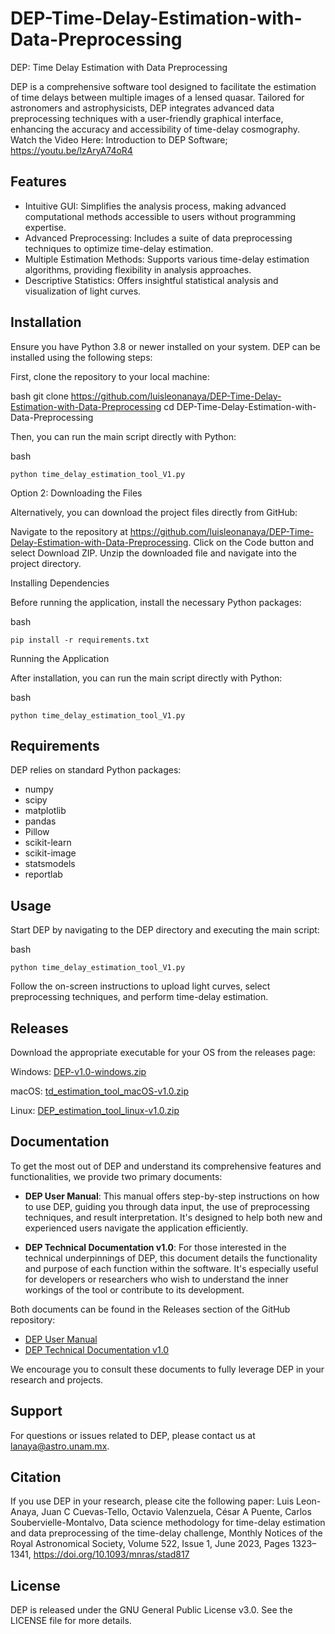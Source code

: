 
# DEP-Time-Delay-Estimation-with-Data-Preprocessing
DEP: Time Delay Estimation with Data Preprocessing

DEP is a comprehensive software tool designed to facilitate the estimation of time delays between multiple images of a lensed quasar. Tailored for astronomers and astrophysicists, DEP integrates advanced data preprocessing techniques with a user-friendly graphical interface, enhancing the accuracy and accessibility of time-delay cosmography.
Watch the Video Here: Introduction to DEP Software; https://youtu.be/lzAryA74oR4
## Features

* Intuitive GUI: Simplifies the analysis process, making advanced computational methods accessible to users without programming expertise.
* Advanced Preprocessing: Includes a suite of data preprocessing techniques to optimize time-delay estimation.
* Multiple Estimation Methods: Supports various time-delay estimation algorithms, providing flexibility in analysis approaches.
* Descriptive Statistics: Offers insightful statistical analysis and visualization of light curves.

## Installation

Ensure you have Python 3.8 or newer installed on your system. DEP can be installed using the following steps:

First, clone the repository to your local machine:

bash
    git clone https://github.com/luisleonanaya/DEP-Time-Delay-Estimation-with-Data-Preprocessing
    cd DEP-Time-Delay-Estimation-with-Data-Preprocessing

Then, you can run the main script directly with Python:

bash

    python time_delay_estimation_tool_V1.py

Option 2: Downloading the Files

Alternatively, you can download the project files directly from GitHub:

Navigate to the repository at https://github.com/luisleonanaya/DEP-Time-Delay-Estimation-with-Data-Preprocessing.
Click on the Code button and select Download ZIP.
Unzip the downloaded file and navigate into the project directory.

Installing Dependencies

Before running the application, install the necessary Python packages:

bash

    pip install -r requirements.txt

Running the Application

After installation, you can run the main script directly with Python:

bash

    python time_delay_estimation_tool_V1.py
    
## Requirements 

DEP relies on standard Python packages:
* numpy
* scipy
* matplotlib
* pandas
* Pillow
* scikit-learn
* scikit-image
* statsmodels
* reportlab

## Usage

Start DEP by navigating to the DEP directory and executing the main script:

bash

    python time_delay_estimation_tool_V1.py

Follow the on-screen instructions to upload light curves, select preprocessing techniques, and perform time-delay estimation.

## Releases
Download the appropriate executable for your OS from the releases page:

   
   Windows: [DEP-v1.0-windows.zip](https://github.com/luisleonanaya/DEP-Time-Delay-Estimation-with-Data-Preprocessing/releases/download/DEP-v1.0-windows/DEP_estimation_tool_V1_windows.zip)
   
   macOS: [td_estimation_tool_macOS-v1.0.zip](https://github.com/luisleonanaya/DEP-Time-Delay-Estimation-with-Data-Preprocessing/releases/download/DEP-v1.0-macOS/td_estimation_tool_macOS.zip)
   
   Linux: [DEP_estimation_tool_linux-v1.0.zip](https://github.com/luisleonanaya/DEP-Time-Delay-Estimation-with-Data-Preprocessing/releases/download/DEP-linux-v1.0/DEP_estimation_tool_linux.zip)

## Documentation
To get the most out of DEP and understand its comprehensive features and functionalities, we provide two primary documents:

- **DEP User Manual**: This manual offers step-by-step instructions on how to use DEP, guiding you through data input, the use of preprocessing techniques, and result interpretation. It's designed to help both new and experienced users navigate the application efficiently.

- **DEP Technical Documentation v1.0**: For those interested in the technical underpinnings of DEP, this document details the functionality and purpose of each function within the software. It's especially useful for developers or researchers who wish to understand the inner workings of the tool or contribute to its development.

Both documents can be found in the Releases section of the GitHub repository:

- [DEP User Manual](https://github.com/luisleonanaya/DEP-Time-Delay-Estimation-with-Data-Preprocessing/releases/download/DEP-v1.0/DEP_User_Manual_v1.0.pdf)
- [DEP Technical Documentation v1.0](https://github.com/luisleonanaya/DEP-Time-Delay-Estimation-with-Data-Preprocessing/releases/download/DEP-v1.0/DEP_Technical_Documentation_v1.0.pdf)

We encourage you to consult these documents to fully leverage DEP in your research and projects.

## Support

For questions or issues related to DEP, please contact us at lanaya@astro.unam.mx.

## Citation

If you use DEP in your research, please cite the following paper: 
Luis Leon-Anaya, Juan C Cuevas-Tello, Octavio Valenzuela, César A Puente, Carlos Soubervielle-Montalvo, Data science methodology for time-delay estimation and data preprocessing of the time-delay challenge, Monthly Notices of the Royal Astronomical Society, Volume 522, Issue 1, June 2023, Pages 1323–1341, https://doi.org/10.1093/mnras/stad817

## License

DEP is released under the GNU General Public License v3.0. See the LICENSE file for more details.
